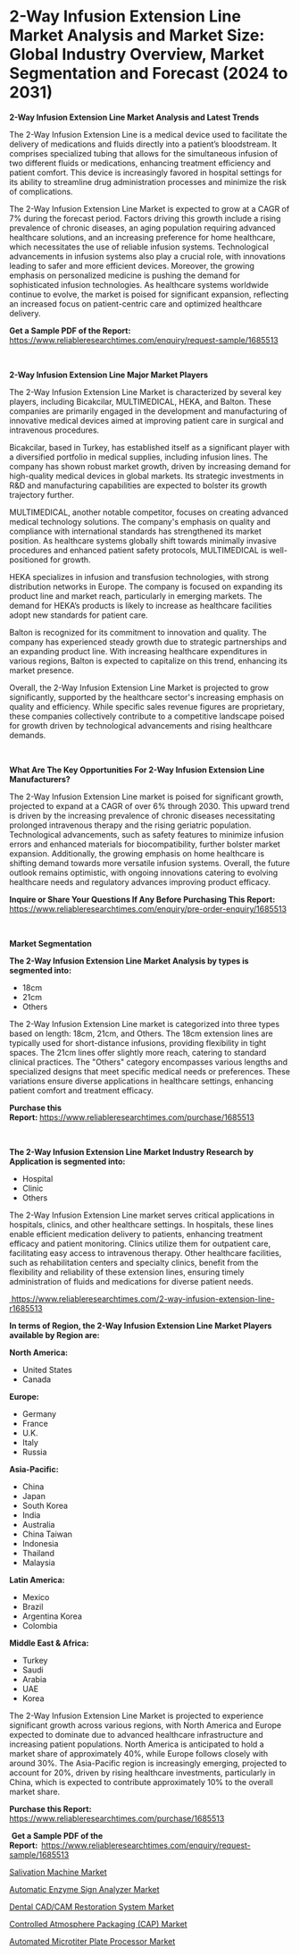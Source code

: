 <p><h1>2-Way Infusion Extension Line Market Analysis and Market Size: Global Industry Overview, Market Segmentation and Forecast (2024 to 2031)</h1></p><p><strong>2-Way Infusion Extension Line Market Analysis and Latest Trends</strong></p>
<p><p>The 2-Way Infusion Extension Line is a medical device used to facilitate the delivery of medications and fluids directly into a patient’s bloodstream. It comprises specialized tubing that allows for the simultaneous infusion of two different fluids or medications, enhancing treatment efficiency and patient comfort. This device is increasingly favored in hospital settings for its ability to streamline drug administration processes and minimize the risk of complications.</p><p>The 2-Way Infusion Extension Line Market is expected to grow at a CAGR of 7% during the forecast period. Factors driving this growth include a rising prevalence of chronic diseases, an aging population requiring advanced healthcare solutions, and an increasing preference for home healthcare, which necessitates the use of reliable infusion systems. Technological advancements in infusion systems also play a crucial role, with innovations leading to safer and more efficient devices. Moreover, the growing emphasis on personalized medicine is pushing the demand for sophisticated infusion technologies. As healthcare systems worldwide continue to evolve, the market is poised for significant expansion, reflecting an increased focus on patient-centric care and optimized healthcare delivery.</p></p>
<p><strong>Get a Sample PDF of the Report:&nbsp;</strong> <a href="https://www.reliableresearchtimes.com/enquiry/request-sample/1685513?utm_campaign=1424&utm_medium=2&utm_source=Github&utm_content=ia&utm_term=12102024&utm_id=2-way-infusion-extension-line">https://www.reliableresearchtimes.com/enquiry/request-sample/1685513</a></p>
<p>&nbsp;</p>
<p><strong>2-Way Infusion Extension Line Major Market Players</strong></p>
<p><p>The 2-Way Infusion Extension Line Market is characterized by several key players, including Bicakcilar, MULTIMEDICAL, HEKA, and Balton. These companies are primarily engaged in the development and manufacturing of innovative medical devices aimed at improving patient care in surgical and intravenous procedures.</p><p>Bicakcilar, based in Turkey, has established itself as a significant player with a diversified portfolio in medical supplies, including infusion lines. The company has shown robust market growth, driven by increasing demand for high-quality medical devices in global markets. Its strategic investments in R&D and manufacturing capabilities are expected to bolster its growth trajectory further.</p><p>MULTIMEDICAL, another notable competitor, focuses on creating advanced medical technology solutions. The company's emphasis on quality and compliance with international standards has strengthened its market position. As healthcare systems globally shift towards minimally invasive procedures and enhanced patient safety protocols, MULTIMEDICAL is well-positioned for growth.</p><p>HEKA specializes in infusion and transfusion technologies, with strong distribution networks in Europe. The company is focused on expanding its product line and market reach, particularly in emerging markets. The demand for HEKA’s products is likely to increase as healthcare facilities adopt new standards for patient care.</p><p>Balton is recognized for its commitment to innovation and quality. The company has experienced steady growth due to strategic partnerships and an expanding product line. With increasing healthcare expenditures in various regions, Balton is expected to capitalize on this trend, enhancing its market presence.</p><p>Overall, the 2-Way Infusion Extension Line Market is projected to grow significantly, supported by the healthcare sector's increasing emphasis on quality and efficiency. While specific sales revenue figures are proprietary, these companies collectively contribute to a competitive landscape poised for growth driven by technological advancements and rising healthcare demands.</p></p>
<p>&nbsp;</p>
<p><strong>What Are The Key Opportunities For 2-Way Infusion Extension Line Manufacturers?</strong></p>
<p><p>The 2-Way Infusion Extension Line market is poised for significant growth, projected to expand at a CAGR of over 6% through 2030. This upward trend is driven by the increasing prevalence of chronic diseases necessitating prolonged intravenous therapy and the rising geriatric population. Technological advancements, such as safety features to minimize infusion errors and enhanced materials for biocompatibility, further bolster market expansion. Additionally, the growing emphasis on home healthcare is shifting demand towards more versatile infusion systems. Overall, the future outlook remains optimistic, with ongoing innovations catering to evolving healthcare needs and regulatory advances improving product efficacy.</p></p>
<p><strong>Inquire or Share Your Questions If Any Before Purchasing This Report:</strong> <a href="https://www.reliableresearchtimes.com/enquiry/pre-order-enquiry/1685513?utm_campaign=1424&utm_medium=2&utm_source=Github&utm_content=ia&utm_term=12102024&utm_id=2-way-infusion-extension-line">https://www.reliableresearchtimes.com/enquiry/pre-order-enquiry/1685513</a></p>
<p>&nbsp;</p>
<p><strong>Market Segmentation</strong></p>
<p><strong>The 2-Way Infusion Extension Line Market Analysis by types is segmented into:</strong></p>
<p><ul><li>18cm</li><li>21cm</li><li>Others</li></ul></p>
<p><p>The 2-Way Infusion Extension Line market is categorized into three types based on length: 18cm, 21cm, and Others. The 18cm extension lines are typically used for short-distance infusions, providing flexibility in tight spaces. The 21cm lines offer slightly more reach, catering to standard clinical practices. The "Others" category encompasses various lengths and specialized designs that meet specific medical needs or preferences. These variations ensure diverse applications in healthcare settings, enhancing patient comfort and treatment efficacy.</p></p>
<p><strong>Purchase this Report:&nbsp;</strong><a href="https://www.reliableresearchtimes.com/purchase/1685513?utm_campaign=1424&utm_medium=2&utm_source=Github&utm_content=ia&utm_term=12102024&utm_id=2-way-infusion-extension-line">https://www.reliableresearchtimes.com/purchase/1685513</a></p>
<p>&nbsp;</p>
<p><strong>The 2-Way Infusion Extension Line Market Industry Research by Application is segmented into:</strong></p>
<p><ul><li>Hospital</li><li>Clinic</li><li>Others</li></ul></p>
<p><p>The 2-Way Infusion Extension Line market serves critical applications in hospitals, clinics, and other healthcare settings. In hospitals, these lines enable efficient medication delivery to patients, enhancing treatment efficacy and patient monitoring. Clinics utilize them for outpatient care, facilitating easy access to intravenous therapy. Other healthcare facilities, such as rehabilitation centers and specialty clinics, benefit from the flexibility and reliability of these extension lines, ensuring timely administration of fluids and medications for diverse patient needs.</p></p>
<p><a href="https://www.reliableresearchtimes.com/2-way-infusion-extension-line-r1685513?utm_campaign=1424&utm_medium=2&utm_source=Github&utm_content=ia&utm_term=12102024&utm_id=2-way-infusion-extension-line">&nbsp;https://www.reliableresearchtimes.com/2-way-infusion-extension-line-r1685513</a></p>
<p><strong>In terms of Region, the 2-Way Infusion Extension Line Market Players available by Region are:</strong></p>
<p>
    <p> <strong> North America: </strong>
        <ul>
            <li>United States</li>
            <li>Canada</li>
        </ul>
        </p> 
    <p> <strong> Europe: </strong>
        <ul>
            <li>Germany</li>
            <li>France</li>
            <li>U.K.</li>
            <li>Italy</li>
            <li>Russia</li>
        </ul>
        </p> 
    <p> <strong> Asia-Pacific: </strong>
        <ul>
            <li>China</li>
            <li>Japan</li>
            <li>South Korea</li>
            <li>India</li>
            <li>Australia</li>
            <li>China Taiwan</li>
            <li>Indonesia</li>
            <li>Thailand</li>
            <li>Malaysia</li>
        </ul>
        </p> 
    <p> <strong> Latin America: </strong>
        <ul>
            <li>Mexico</li>
            <li>Brazil</li>
            <li>Argentina Korea</li>
            <li>Colombia</li>
        </ul>
        </p> 
    <p> <strong> Middle East & Africa: </strong>
        <ul>
            <li>Turkey</li>
            <li>Saudi</li>
            <li>Arabia</li>
            <li>UAE</li>
            <li>Korea</li>
        </ul>
    </p>
    </p>
<p><p>The 2-Way Infusion Extension Line Market is projected to experience significant growth across various regions, with North America and Europe expected to dominate due to advanced healthcare infrastructure and increasing patient populations. North America is anticipated to hold a market share of approximately 40%, while Europe follows closely with around 30%. The Asia-Pacific region is increasingly emerging, projected to account for 20%, driven by rising healthcare investments, particularly in China, which is expected to contribute approximately 10% to the overall market share.</p></p>
<p><strong>Purchase this Report: </strong><a href="https://www.reliableresearchtimes.com/purchase/1685513?utm_campaign=1424&utm_medium=2&utm_source=Github&utm_content=ia&utm_term=12102024&utm_id=2-way-infusion-extension-line">https://www.reliableresearchtimes.com/purchase/1685513</a></p>
<p>&nbsp;<strong>Get a Sample PDF of the Report:&nbsp;&nbsp;</strong><a href="https://www.reliableresearchtimes.com/enquiry/request-sample/1685513?utm_campaign=1424&utm_medium=2&utm_source=Github&utm_content=ia&utm_term=12102024&utm_id=2-way-infusion-extension-line">https://www.reliableresearchtimes.com/enquiry/request-sample/1685513</a></p>
<p><strong></strong></p>
<p><p><a href="https://www.linkedin.com/pulse/comprehensive-look-product-type-cpe-cast-film-machinecpp-bkwde?utm_campaign=1424&utm_medium=2&utm_source=Github&utm_content=ia&utm_term=12102024&utm_id=2-way-infusion-extension-line">Salivation Machine Market</a></p><p><a href="https://www.linkedin.com/pulse/global-perspectives-automatic-enzyme-sign-analyzer-market-trends-gcjyc?utm_campaign=1424&utm_medium=2&utm_source=Github&utm_content=ia&utm_term=12102024&utm_id=2-way-infusion-extension-line">Automatic Enzyme Sign Analyzer Market</a></p><p><a href="https://www.linkedin.com/pulse/dental-cadcam-restoration-system-market-trends-detailed-z53ye?utm_campaign=1424&utm_medium=2&utm_source=Github&utm_content=ia&utm_term=12102024&utm_id=2-way-infusion-extension-line">Dental CAD/CAM Restoration System Market</a></p><p><a href="https://www.linkedin.com/pulse/trends-global-controlled-atmosphere-packaging-cap-market-forecast-mjuhe?utm_campaign=1424&utm_medium=2&utm_source=Github&utm_content=ia&utm_term=12102024&utm_id=2-way-infusion-extension-line">Controlled Atmosphere Packaging (CAP) Market</a></p><p><a href="https://www.linkedin.com/pulse/automated-microtiter-plate-processor-market-investigation-ivgae?utm_campaign=1424&utm_medium=2&utm_source=Github&utm_content=ia&utm_term=12102024&utm_id=2-way-infusion-extension-line">Automated Microtiter Plate Processor Market</a></p></p>